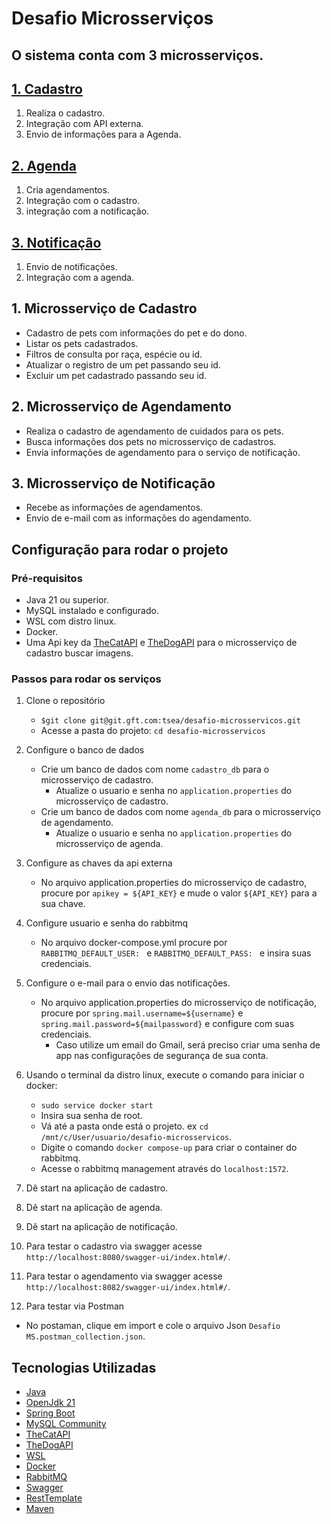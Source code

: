 
# Desafio Microsserviços
## O sistema conta com 3 microsserviços.

## [1. Cadastro](#1-microsserviço-de-cadastro)
1. Realiza o cadastro.
2. Integração com API externa.
3. Envio de informações para a Agenda.

## [2. Agenda](#2-microsserviço-de-agendamento)
1. Cria agendamentos.
2. Integração com o cadastro.
3. integração com a notificação.

## [3. Notificação](#3-microsserviço-de-notificação)
1. Envio de notificações.
2. Integração com a agenda.



                                    


## 1. Microsserviço de Cadastro
- Cadastro de pets com informações do pet e do dono.
- Listar os pets cadastrados.
- Filtros de consulta por raça, espécie ou id.
- Atualizar o registro de um pet passando seu id.
- Excluir um pet cadastrado passando seu id.

## 2. Microsserviço de Agendamento
- Realiza o cadastro de agendamento de cuidados para os pets.
- Busca informações dos pets no microsserviço de cadastros.
- Envia informações de agendamento para o serviço de notificação.

## 3. Microsserviço de Notificação
- Recebe as informações de agendamentos.
- Envio de e-mail com as informações do agendamento.

                                    
## Configuração para rodar o  projeto
### Pré-requisitos
- Java 21 ou superior.
- MySQL instalado e configurado.
- WSL com distro linux.
- Docker.
- Uma Api key da [TheCatAPI](https://thecatapi.com/) e [TheDogAPI](https://thedogapi.com/) para o microsserviço de cadastro buscar imagens.


### Passos para rodar os serviços
1. Clone o repositório
   - `$git clone git@git.gft.com:tsea/desafio-microsservicos.git`
   - Acesse a pasta do projeto: `cd desafio-microsservicos`

2. Configure o banco de dados
   - Crie um banco de dados com nome `cadastro_db` para o microsserviço de cadastro.
     - Atualize o usuario e senha no `application.properties` do microsserviço de cadastro.
   - Crie um banco de dados com nome `agenda_db` para o microsserviço de agendamento.
      - Atualize o usuario e senha no `application.properties` do microsserviço de agenda.

3. Configure as chaves da api externa
   - No arquivo application.properties do microsserviço de cadastro, procure por `apikey = ${API_KEY}` e mude o valor `${API_KEY}` para a sua chave.

5. Configure usuario e senha do rabbitmq
   - No arquivo docker-compose.yml procure por `RABBITMQ_DEFAULT_USER: ` e `RABBITMQ_DEFAULT_PASS: ` e insira suas credenciais.

6. Configure o e-mail para o envio das notificações.
   - No arquivo application.properties do microsserviço de notificação, procure por `spring.mail.username=${username}` e
     `spring.mail.password=${mailpassword}` e configure com suas credenciais.
     - Caso utilize um email do Gmail, será preciso criar uma senha de app nas configurações de segurança de sua conta. 

7. Usando o terminal da distro linux, execute o comando para iniciar o docker:
   - `sudo service docker start` 
   - Insira sua senha de root.
   - Vá até a pasta onde está o projeto. ex `cd /mnt/c/User/usuario/desafio-microsservicos`.
   - Digite o comando `docker compose-up` para criar o container do rabbitmq.
   - Acesse o rabbitmq management através do `localhost:1572`. 
   

8. Dê start na aplicação de cadastro.


9. Dê start na aplicação de agenda.


10. Dê start na aplicação de notificação.


11. Para testar o cadastro via swagger acesse `http://localhost:8080/swagger-ui/index.html#/`.


12. Para testar o agendamento via swagger acesse `http://localhost:8082/swagger-ui/index.html#/`.


13. Para testar via Postman
- No postaman, clique em import e cole o arquivo Json `Desafio MS.postman_collection.json`.



                                   
## Tecnologias Utilizadas
- [Java](https://www.java.com/pt-BR/)
- [OpenJdk 21](https://openjdk.org/projects/jdk/21/)
- [Spring Boot](https://spring.io/)
- [MySQL Community](https://dev.mysql.com/downloads/)
- [TheCatAPI](https://thecatapi.com/)
- [TheDogAPI](https://thedogapi.com/)
- [WSL](https://learn.microsoft.com/en-us/windows/wsl/install)
- [Docker](https://www.docker.com/)
- [RabbitMQ](https://www.rabbitmq.com/)
- [Swagger](https://swagger.io/specification/)
- [RestTemplate](https://docs.spring.io/spring-framework/docs/current/javadoc-api/org/springframework/web/client/RestTemplate.html)
- [Maven](https://mvnrepository.com/)
